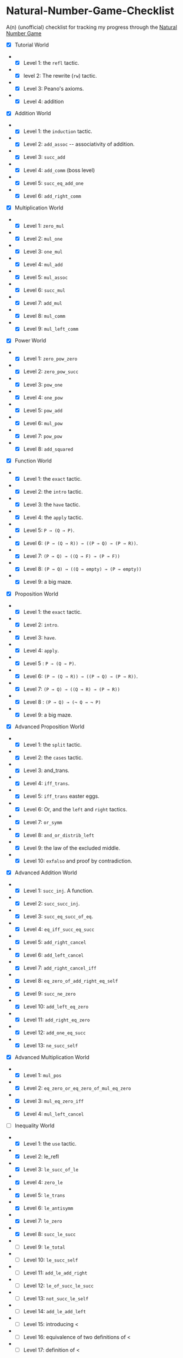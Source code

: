 # Natural-Number-Game-Checklist

A(n) (unofficial) checklist for tracking my progress through the [Natural Number Game](http://wwwf.imperial.ac.uk/~buzzard/xena/natural_number_game/)

- [x] Tutorial World
- - [x] Level 1: the `refl` tactic.
- - [x] level 2: The rewrite (`rw`) tactic.
- - [x] Level 3: Peano's axioms.
- - [x] Level 4: addition
- [x] Addition World
- - [x] Level 1: the `induction` tactic.
- - [x] Level 2: `add_assoc` -- associativity of addition.
- - [x] Level 3: `succ_add`
- - [x] Level 4: `add_comm` (boss level)
- - [x] Level 5: `succ_eq_add_one`
- - [x] Level 6: `add_right_comm`
- [x] Multiplication World
- - [x] Level 1: `zero_mul`
- - [x] Level 2: `mul_one`
- - [x] Level 3: `one_mul`
- - [x] Level 4: `mul_add`
- - [x] Level 5: `mul_assoc`
- - [x] Level 6: `succ_mul`
- - [x] Level 7: `add_mul`
- - [x] Level 8: `mul_comm`
- - [x] Level 9: `mul_left_comm`
- [x] Power World
- - [x] Level 1: `zero_pow_zero`
- - [x] Level 2: `zero_pow_succ`
- - [x] Level 3: `pow_one`
- - [x] Level 4: `one_pow`
- - [x] Level 5: `pow_add`
- - [x] Level 6: `mul_pow`
- - [x] Level 7: `pow_pow`
- - [x] Level 8: `add_squared`
- [x] Function World
- - [x] Level 1: the `exact` tactic.
- - [x] Level 2: the `intro` tactic.
- - [x] Level 3: the `have` tactic.
- - [x] Level 4: the `apply` tactic.
- - [x] Level 5: `P → (Q → P)`.
- - [x] Level 6: `(P → (Q → R)) → ((P → Q) → (P → R))`.
- - [x] Level 7: `(P → Q) → ((Q → F) → (P → F))`
- - [x] Level 8: `(P → Q) → ((Q → empty) → (P → empty))`
- - [x] Level 9: a big maze.
- [x] Proposition World
- - [x] Level 1: the `exact` tactic.
- - [x] Level 2: `intro`.
- - [x] Level 3: `have`.
- - [x] Level 4: `apply`.
- - [x] Level 5 : `P → (Q → P)`.
- - [x] Level 6: `(P → (Q → R)) → ((P → Q) → (P → R))`.
- - [x] Level 7: `(P → Q) → ((Q → R) → (P → R))`
- - [x] Level 8 : `(P → Q) → (¬ Q → ¬ P)`
- - [x] Level 9: a big maze.
- [x] Advanced Proposition World
- - [x] Level 1: the `split` tactic.
- - [x] Level 2: the `cases` tactic.
- - [x] Level 3: and_trans.
- - [x] Level 4: `iff_trans`.
- - [x] Level 5: `iff_trans` easter eggs.
- - [x] Level 6: Or, and the `left` and `right` tactics.
- - [x] Level 7: `or_symm`
- - [x] Level 8: `and_or_distrib_left`
- - [x] Level 9: the law of the excluded middle.
- - [x] Level 10: `exfalso` and proof by contradiction.
- [x] Advanced Addition World
- - [x] Level 1: `succ_inj`. A function.
- - [x] Level 2: `succ_succ_inj`.
- - [x] Level 3: `succ_eq_succ_of_eq`.
- - [x] Level 4: `eq_iff_succ_eq_succ`
- - [x] Level 5: `add_right_cancel`
- - [x] Level 6: `add_left_cancel`
- - [x] Level 7: `add_right_cancel_iff`
- - [x] Level 8: `eq_zero_of_add_right_eq_self`
- - [x] Level 9: `succ_ne_zero`
- - [x] Level 10: `add_left_eq_zero`
- - [x] Level 11: `add_right_eq_zero`
- - [x] Level 12: `add_one_eq_succ`
- - [x] Level 13: `ne_succ_self`
- [x] Advanced Multiplication World
- - [x] Level 1: `mul_pos`
- - [x] Level 2: `eq_zero_or_eq_zero_of_mul_eq_zero`
- - [x] Level 3: `mul_eq_zero_iff`
- - [x] Level 4: `mul_left_cancel`
- [ ] Inequality World
- - [x] Level 1: the `use` tactic.
- - [x] Level 2: le_refl
- - [x] Level 3: `le_succ_of_le`
- - [x] Level 4: `zero_le`
- - [x] Level 5: `le_trans`
- - [x] Level 6: `le_antisymm`
- - [x] Level 7: `le_zero`
- - [x] Level 8: `succ_le_succ`
- - [ ] Level 9: `le_total`
- - [ ] Level 10: `le_succ_self`
- - [ ] Level 11: `add_le_add_right`
- - [ ] Level 12: `le_of_succ_le_succ`
- - [ ] Level 13: `not_succ_le_self`
- - [ ] Level 14: `add_le_add_left`
- - [ ] Level 15: introducing <
- - [ ] Level 16: equivalence of two definitions of <
- - [ ] Level 17: definition of <
